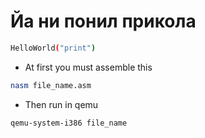 # Йа ни понил прикола
```bash
HelloWorld("print")
```

- At first you must assemble this
```bash
nasm file_name.asm
```

- Then run in qemu
```bash
qemu-system-i386 file_name
```
